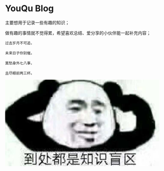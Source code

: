 # YouQu Blog

主要想用于记录一些有趣的知识；

做有趣的事情就不觉得累，希望喜欢总结、爱分享的小伙伴能一起补充内容；



```shell
过去岁月不可追，

未来日子你别催。

莫愁身外七八事，

且尽眼前两三杯。
```



![](./img/index.png)

